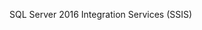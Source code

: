 <Token xmlns:xlink="http://www.w3.org/1999/xlink">SQL Server 2016 Integration Services (SSIS)</Token>